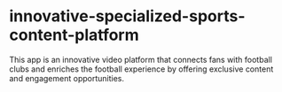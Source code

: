 # innovative-specialized-sports-content-platform
This app is an innovative video platform that connects fans with football clubs and enriches the football experience by offering exclusive content and engagement opportunities.
